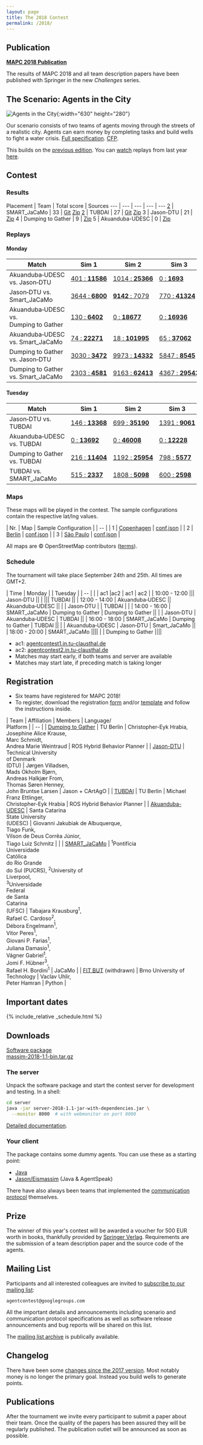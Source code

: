 ```yaml
---
layout: page
title: The 2018 Contest
permalink: /2018/
---
```


Publication
-----------

<div class="actions">
  <a href="https://link.springer.com/book/10.1007/978-3-030-37959-9"><strong>MAPC 2018 Publication</strong></a>
</div>

The results of MAPC 2018 and all team description papers have been published with Springer in the new *Challenges* series.

The Scenario: Agents in the City
--------------------------------

![Agents in the City](/2016/banner.jpg){:width="630" height="280"}

Our scenario consists of two teams of agents moving through the streets of a realistic city.
Agents can earn money by completing tasks and build wells to fight a water crisis.
[Full specification](https://github.com/agentcontest/massim/blob/master/docs/scenario.md). [CFP](/2018/CFP.txt).

This builds on the [previous edition](/2017/). You can [watch](https://multiagentcontest.org/2017/replays/?2017-09-21-18-07-25-2017-MAPC-Sim3) replays from last year [here](https://multiagentcontest.org/2017/#replays).

Contest
-------

### Results

Placement | Team | Total score | Sources
--- | --- | --- | --- | ---
[2](/2019/01/23/results.html) | SMART_JaCaMo | 33 | [Git](https://github.com/smart-pucrs/mapc2018-pucrs) [Zip](sources/SMART_JaCaMo.zip)
[2](/2019/01/23/results.html) | TUBDAI | 27 | [Git](https://github.com/etticat/mapc-2018) [Zip](sources/TUBDAI.zip)
3 | Jason-DTU | 21 | [Zip](sources/Jason-DTU.zip)
4 | Dumping to Gather | 9 | [Zip](sources/Dumping_to_Gather.zip)
5 | Akuanduba-UDESC | 0 | [Zip](sources/Akuanduba-UDESC.zip)

### Replays

#### Monday

Match | Sim 1 | Sim 2 | Sim 3 | Score
--- | --- | --- | --- | ---
Akuanduba&#8209;UDESC vs. Jason&#8209;DTU | [401&nbsp;:&nbsp;**11586**](/2018/replays/?2018-09-24-12-06-37-Contest-2018-1of3) | [1014&nbsp;:&nbsp;**25366**](/2018/replays/?2018-09-24-12-06-37-Contest-2018-2of3) | [0&nbsp;:&nbsp;**1693**](/2018/replays/?2018-09-24-12-06-37-Contest-2018-3of3) | 0:9
Jason&#8209;DTU vs. Smart_JaCaMo | [3644&nbsp;:&nbsp;**6800**](/2018/replays?2018-09-24-14-05-06-Contest-2018-1of3) | [**9142**&nbsp;:&nbsp;7079](/2018/replays?2018-09-24-14-05-06-Contest-2018-2of3) | [770&nbsp;:&nbsp;**41324**](/2018/replays?2018-09-24-14-05-06-Contest-2018-3of3) | 3:6
Akuanduba&#8209;UDESC vs. Dumping&nbsp;to&nbsp;Gather | [130&nbsp;:&nbsp;**6402**](/2018/replays?2018-09-24-14-05-22-Contest-2018-1of3) | [0&nbsp;:&nbsp;**18677**](/2018/replays?2018-09-24-14-05-22-Contest-2018-2of3) | [0&nbsp;:&nbsp;**16936**](/2018/replays?2018-09-24-14-05-22-Contest-2018-3of3) | 0:9
Akuanduba&#8209;UDESC vs. Smart_JaCaMo | [74&nbsp;:&nbsp;**22271**](/2018/replays?2018-09-24-16-26-12-Contest-2018-1of3) | [18&nbsp;:&nbsp;**101995**](/2018/replays?2018-09-24-16-26-12-Contest-2018-2of3) | [65&nbsp;:&nbsp;**37062**](/2018/replays?2018-09-24-16-26-12-Contest-2018-3of3) | 0:9
Dumping&nbsp;to&nbsp;Gather vs. Jason&#8209;DTU | [3030&nbsp;:&nbsp;**3472**](/2018/replays?2018-09-24-16-29-30-Contest-2018-1of3) | [9973&nbsp;:&nbsp;**14332**](/2018/replays?2018-09-24-16-29-30-Contest-2018-2of3) | [5847&nbsp;:&nbsp;**8545**](/2018/replays?2018-09-24-16-29-30-Contest-2018-3of3) | 0:9
Dumping&nbsp;to&nbsp;Gather vs. Smart_JaCaMo | [2303&nbsp;:&nbsp;**4581**](/2018/replays?2018-09-24-18-31-08-Contest-2018-1of3) | [9163&nbsp;:&nbsp;**62413**](/2018/replays?2018-09-24-18-31-08-Contest-2018-2of3) | [4367&nbsp;:&nbsp;**29543**](/2018/replays?2018-09-24-18-31-08-Contest-2018-3of3) | 0:9

#### Tuesday

Match | Sim 1 | Sim 2 | Sim 3 | Score
--- | --- | --- | --- | ---
Jason&#8209;DTU vs. TUBDAI | [146&nbsp;:&nbsp;**13368**](/2018/replays?2018-09-25-10-01-17-Contest-2018-1of3) | [699&nbsp;:&nbsp;**35190**](/2018/replays?2018-09-25-10-01-17-Contest-2018-2of3) | [1391&nbsp;:&nbsp;**9061**](/2018/replays?2018-09-25-10-01-17-Contest-2018-3of3) | 0:9
Akuanduba&#8209;UDESC vs. TUBDAI | [0&nbsp;:&nbsp;**13692**](/2018/replays?2018-09-25-12-46-19-Contest-2018-1of3) | [0&nbsp;:&nbsp;**46008**](/2018/replays?2018-09-25-12-46-19-Contest-2018-2of3) | [0&nbsp;:&nbsp;**12228**](/2018/replays?2018-09-25-12-46-19-Contest-2018-3of3) | 0:9
Dumping&nbsp;to&nbsp;Gather vs. TUBDAI | [216&nbsp;:&nbsp;**11404**](/2018/replays?2018-09-25-15-34-12-Contest-2018-1of3) | [1192&nbsp;:&nbsp;**25954**](/2018/replays?2018-09-25-15-34-12-Contest-2018-2of3) | [798&nbsp;:&nbsp;**5577**](/2018/replays?2018-09-25-15-34-12-Contest-2018-3of3) | 0:9
TUBDAI vs. SMART_JaCaMo | [515&nbsp;:&nbsp;**2337**](/2018/replays?2018-09-25-18-16-09-Contest-2018-1of3) | [1808&nbsp;:&nbsp;**5098**](/2018/replays?2018-09-25-18-16-09-Contest-2018-2of3) | [600&nbsp;:&nbsp;**2598**](/2018/replays?2018-09-25-18-16-09-Contest-2018-3of3) | 0:9

### Maps

These maps will be played in the contest. The sample configurations contain the respective lat/lng values.

| Nr. | Map | Sample Configuration |
| -- |
| 1 | [Copenhagen](osm/copenhagen.osm.pbf) | [conf.json](conf/Test-Copenhagen.json) |
| 2 | [Berlin](osm/berlin.osm.pbf) | [conf.json](conf/Test-Berlin.json) |
| 3 | [São Paulo](osm/saopaulo.osm.pbf) | [conf.json](conf/Test-SaoPaulo.json) |

All maps are © OpenStreetMap contributors ([terms](http://www.openstreetmap.org/copyright)).

### Schedule

The tournament will take place September 24th and 25th. All times are GMT+2.

| Time | Monday | | Tuesday |
| -- |
| | ac1 |ac2 | ac1 | ac2 |
| 10:00&nbsp;-&nbsp;12:00 ||| Jason&#8209;DTU ||
| ||| TUBDAI ||
| 12:00&nbsp;-&nbsp;14:00 | Akuanduba&#8209;UDESC || Akuanduba&#8209;UDESC ||
| | Jason&#8209;DTU | | TUBDAI | |
| 14:00&nbsp;-&nbsp;16:00 | SMART_JaCaMo | Dumping to Gather | Dumping to Gather ||
| | Jason&#8209;DTU | Akuanduba&#8209;UDESC | TUBDAI ||
| 16:00&nbsp;-&nbsp;18:00 | SMART_JaCaMo | Dumping to Gather | TUBDAI ||
| | Akuanduba&#8209;UDESC | Jason&#8209;DTU | Smart_JaCaMo ||
| 18:00&nbsp;-&nbsp;20:00 | SMART_JaCaMo ||||
| | Dumping to Gather ||||

- ac1: [agentcontest1.in.tu-clausthal.de](http://agentcontest1.in.tu-clausthal.de/)
- ac2: [agentcontest2.in.tu-clausthal.de](http://agentcontest2.in.tu-clausthal.de/)
- Matches may start early, if both teams and server are available
- Matches may start late, if preceding match is taking longer

Registration
------------

- Six teams have registered for MAPC 2018!
- To register, download the registration [form](registration/registration.pdf) and/or [template](registration/registration.tex) and follow the instructions inside.

| Team | Affiliation | Members | Language/<br>Platform |
| -- |
| [Dumping to Gather](registration/dtg.pdf) | TU Berlin | Christopher-Eyk Hrabia, <br> Josephine Alice Krause, <br> Marc Schmidt, <br> Andrea Marie Weintraud | ROS Hybrid Behavior Planner |
| [Jason-DTU](registration/jason-dtu.pdf) | Technical University <br> of Denmark <br> (DTU) | Jørgen Villadsen, <br> Mads Okholm Bjørn, <br> Andreas Halkjær From, <br> Thomas Søren Henney, <br> John Bruntse Larsen | Jason + CArtAgO |
| [TUBDAI](registration/tubdai.pdf) | TU Berlin | Michael Franz Ettlinger, <br> Christopher-Eyk Hrabia | ROS Hybrid Behavior Planner |
| [Akuanduba-UDESC](registration/akuanduba.pdf) | Santa Catarina <br> State University <br> (UDESC) | Giovanni Jakubiak de Albuquerque, <br> Tiago Funk, <br> Vilson de Deus Corrêa Júnior, <br> Tiago Luiz Schmitz | |
| [SMART_JaCaMo](registration/smart-jacamo.pdf) | <sup>1</sup>Pontifícia<br> Universidade<br> Católica<br> do Rio Grande<br> do Sul (PUCRS), <sup>2</sup>University of <br> Liverpool, <br> <sup>3</sup>Universidade <br> Federal <br> de Santa <br> Catarina <br> (UFSC) | Tabajara Krausburg<sup>1</sup>, <br> Rafael C. Cardoso<sup>2</sup>, <br> Débora Engelmann<sup>1</sup>, <br> Vitor Peres<sup>1</sup>, <br> Giovani P. Farias<sup>1</sup>, <br> Juliana Damasio<sup>1</sup>, <br> Vágner Gabriel<sup>1</sup>, <br> Jomi F. Hübner<sup>3</sup>, <br> Rafael H. Bordini<sup>1</sup> | JaCaMo |
| [FIT BUT](registration/fitbut.pdf) (withdrawn) | Brno University of Technology | Vaclav Uhlir, <br> Peter Hamran | Python |

Important dates
---------------

{% include_relative _schedule.html %}

Downloads
---------

<div class="actions">
  <a href="https://github.com/agentcontest/massim/releases" title="MASSim on GitHub">
    <span class="title">Software package</span>
    <br>
    <span class="filename">massim-2018-1.1-bin.tar.gz</span>
  </a>
</div>

### The server

Unpack the software package and start the contest server for development and testing. In a shell:

```bash
cd server
java -jar server-2018-1.1-jar-with-dependencies.jar \
  --monitor 8000  # with webmonitor on port 8000
```

[Detailed documentation](https://github.com/agentcontest/massim/blob/master/docs/server.md).

### Your client

The package contains some dummy agents. You can use these as a starting point:

* [Java](https://github.com/agentcontest/massim/blob/master/docs/javaagents.md)
* [Jason/Eismassim](https://github.com/agentcontest/massim/blob/master/docs/eismassim.md) (Java & AgentSpeak)

There have also always been teams that implemented the
[communication protocol](https://github.com/agentcontest/massim/blob/master/docs/protocol.md)
themselves.

Prize
-----

The winner of this year's contest will be awarded a voucher for 500 EUR worth in books,
thankfully provided by [Springer Verlag](https://www.springer.com). Requirements are the submission of
a team description paper and the source code of the agents.

Mailing List
------------

Participants and all interested colleagues are invited to
[subscribe to our mailing list](https://groups.google.com/forum/#!forum/agentcontest):

`agentcontest@googlegroups.com`

All the important details and announcements including scenario and
communication protocol specifications as well as software release announcements
and bug reports will be shared on this list.

The [mailing list archive](https://groups.google.com/forum/#!forum/agentcontest)
is publically available.

Changelog
---------

There have been some [changes since the 2017 version](https://github.com/agentcontest/massim/blob/master/CHANGELOG.md).
Most notably money is no longer the primary goal. Instead you build wells to generate points.

Publications
------------

After the tournament we invite every participant to submit a paper about their
team. Once the quality of the papers has been assured they will be regularly
published. The publication outlet will be announced as soon as possible.
